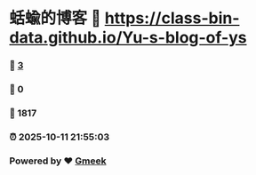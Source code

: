 # 蛞蝓的博客 :link: https://class-bin-data.github.io/Yu-s-blog-of-ys 
### :page_facing_up: [3](https://class-bin-data.github.io/Yu-s-blog-of-ys/tag.html) 
### :speech_balloon: 0 
### :hibiscus: 1817 
### :alarm_clock: 2025-10-11 21:55:03 
### Powered by :heart: [Gmeek](https://github.com/Meekdai/Gmeek)
